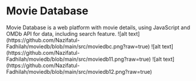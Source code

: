 <h1>Movie Database</h1>
Movie Database is a web platform with movie details, using JavaScript and OMDb API for data, including search feature.
![alt text](https://github.com/Nazifatul-Fadhilah/moviedb/blob/main/src/moviedbc.png?raw=true)
![alt text](https://github.com/Nazifatul-Fadhilah/moviedb/blob/main/src/moviedb11.png?raw=true)
![alt text](https://github.com/Nazifatul-Fadhilah/moviedb/blob/main/src/moviedb12.png?raw=true)
